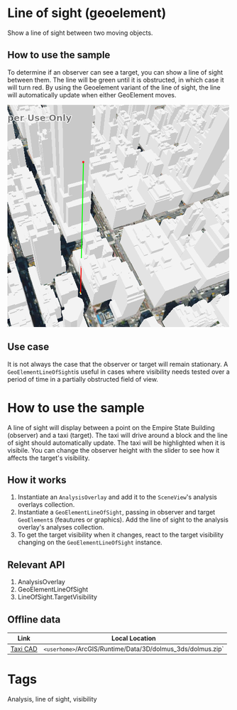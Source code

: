 # Line of sight (geoelement)

Show a line of sight between two moving objects.

## How to use the sample

To determine if an observer can see a target, you can show a line of sight between them.
The line will be green until it is obstructed, in which case it will turn red.
By using the Geoelement variant of the line of sight, the line will automatically update when either GeoElement moves.

![](screenshot.png)

## Use case

It is not always the case that the observer or target will remain stationary.
A `GeoElementLineOfSight`is useful in cases where visibility needs tested over a period of time in a partially obstructed field of view.

# How to use the sample

A line of sight will display between a point on the Empire State Building (observer) and a taxi (target).
The taxi will drive around a block and the line of sight should automatically update.
The taxi will be highlighted when it is visibile. You can change the observer height with the slider to see how it affects the target's visibility.

## How it works

1. Instantiate an `AnalysisOverlay` and add it to the `SceneView`'s analysis overlays collection.
1. Instantiate a `GeoElementLineOfSight`, passing in observer and target `GeoElement`s (feautures or graphics). Add the line of sight to the analysis overlay's analyses collection.
1. To get the target visibility when it changes, react to the target visibility changing on the `GeoElementLineOfSight` instance.

## Relevant API

1. AnalysisOverlay
1. GeoElementLineOfSight
1. LineOfSight.TargetVisibility

## Offline data

Link | Local Location
---------|-------|
|[Taxi CAD](https://www.arcgis.com/home/item.html?id=3af5cfec0fd24dac8d88aea679027cb9)|`<userhome>`/ArcGIS/Runtime/Data/3D/dolmus_3ds/dolmus.zip`|

# Tags

Analysis, line of sight, visibility
